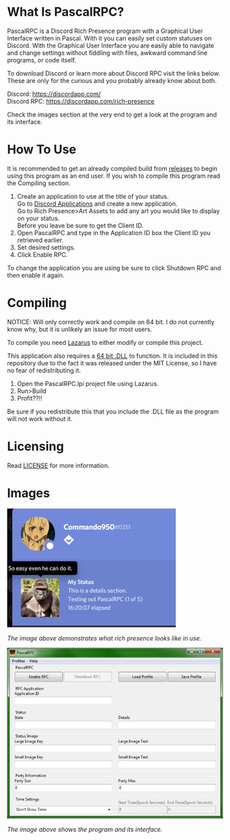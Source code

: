 # What Is PascalRPC?
PascalRPC is a Discord Rich Presence program with a Graphical User Interface written in Pascal. With it you can easily set custom statuses on Discord. With the Graphical User Interface you are easily able to navigate and change settings without fiddling with files, awkward command line programs, or code itself.

To download Discord or learn more about Discord RPC visit the links below. These are only for the curious and you probably already know about both.

Discord: <https://discordapp.com/>  
Discord RPC: <https://discordapp.com/rich-presence>

Check the images section at the very end to get a look at the program and its interface.

# How To Use
It is recommended to get an already compiled build from [releases](https://github.com/Commando950/PascalRPC/releases) to begin using this program as an end user. If you wish to compile this program read the Compiling section.

1. Create an application to use at the title of your status.   
   Go to [Discord Applications](https://discordapp.com/developers/applications) and create a new application.  
   Go to Rich Presence>Art Assets to add any art you would like to display on your status.  
   Before you leave be sure to get the Client ID.
2. Open PascalRPC and type in the Application ID box the Client ID you retrieved earlier.
3. Set desired settings.
4. Click Enable RPC.

To change the application you are using be sure to click Shutdown RPC and then enable it again.

# Compiling
NOTICE: Will only correctly work and compile on 64 bit. I do not currently know why, but it is unlikely an issue for most users.

To compile you need [Lazarus](https://www.lazarus-ide.org/) to either modify or compile this project.

This application also requires a [64 bit .DLL](https://github.com/discord/discord-rpc) to function. It is included in this repository due to the fact it was released under the MIT License, so I have no fear of redistributing it.

1. Open the PascalRPC.lpi project file using Lazarus.
2. Run>Build
3. Profit??!!

Be sure if you redistribute this that you include the .DLL file as the program will not work without it.

# Licensing
Read [LICENSE](../blob/master/LICENSE) for more information.

# Images

![Image](https://github.com/Commando950/PascalRPC/raw/master/images/example.png "An example in action.")

*The image above demonstrates what rich presence looks like in use.*

![Image](https://github.com/Commando950/PascalRPC/raw/master/images/PascalRPC.png "The program interface.")

*The image above shows the program and its interface.*